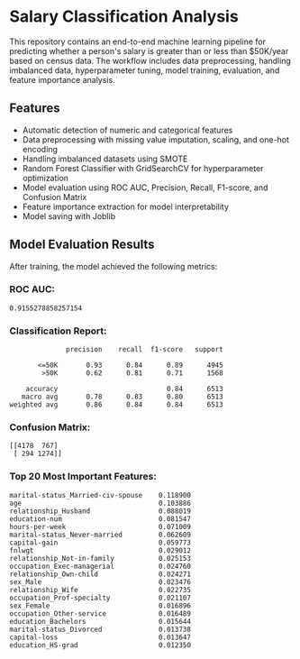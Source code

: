 # Salary Classification Analysis

This repository contains an end-to-end machine learning pipeline for predicting whether a person's salary is greater than or less than $50K/year based on census data. The workflow includes data preprocessing, handling imbalanced data, hyperparameter tuning, model training, evaluation, and feature importance analysis.

## Features
- Automatic detection of numeric and categorical features
- Data preprocessing with missing value imputation, scaling, and one-hot encoding
- Handling imbalanced datasets using SMOTE
- Random Forest Classifier with GridSearchCV for hyperparameter optimization
- Model evaluation using ROC AUC, Precision, Recall, F1-score, and Confusion Matrix
- Feature importance extraction for model interpretability
- Model saving with Joblib

## Model Evaluation Results
After training, the model achieved the following metrics:

### ROC AUC:
```
0.9155278858257154
```

### Classification Report:
```
              precision    recall  f1-score   support

       <=50K       0.93      0.84      0.89      4945
        >50K       0.62      0.81      0.71      1568

    accuracy                           0.84      6513
   macro avg       0.78      0.83      0.80      6513
weighted avg       0.86      0.84      0.84      6513
```

### Confusion Matrix:
```
[[4178  767]
 [ 294 1274]]
```

### Top 20 Most Important Features:
```
marital-status_Married-civ-spouse    0.118900
age                                  0.103886
relationship_Husband                 0.088019
education-num                        0.081547
hours-per-week                       0.071009
marital-status_Never-married         0.062609
capital-gain                         0.059773
fnlwgt                               0.029012
relationship_Not-in-family           0.025153
occupation_Exec-managerial           0.024760
relationship_Own-child               0.024271
sex_Male                             0.023476
relationship_Wife                    0.022735
occupation_Prof-specialty            0.021107
sex_Female                           0.016896
occupation_Other-service             0.016489
education_Bachelors                  0.015644
marital-status_Divorced              0.013738
capital-loss                         0.013647
education_HS-grad                    0.012350
```


